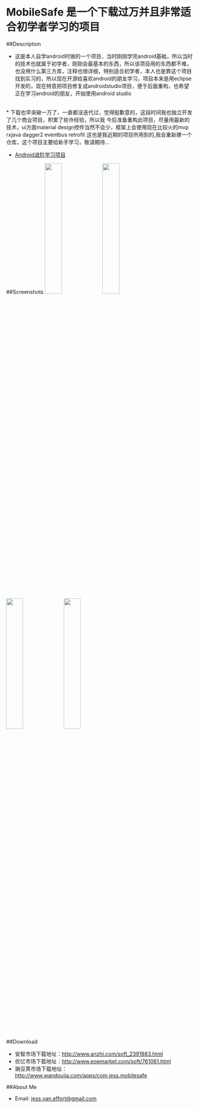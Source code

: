 # MobileSafe 是一个下载过万并且非常适合初学者学习的项目
##Description
* 这是本人自学android时做的一个项目，当时刚刚学完android基础，所以当时的技术也就属于初学者，刚刚会最基本的东西，所以该项目用的东西都不难，也没用什么第三方库，注释也很详细，特别适合初学者，本人也是靠这个项目找到实习的，所以现在开源给喜欢android的朋友学习，项目本来是用eclipse开发的，现在特意把项目修复成androidstudio项目，便于后面重构，也希望正在学习android的朋友，开始使用android studio<br>
<br> 
* 下载也早突破一万了，一直都没迭代过，觉得挺歉意的，这段时间我也独立开发了几个商业项目，积累了些许经验，所以我
今后准备重构此项目，尽量用最新的技术，ui方面material design控件当然不会少，框架上会使用现在比较火的mvp rxjava dagger2 
eventbus retrofit 这也是我近期的项目所用到的,我会重新建一个仓库，这个项目主要给新手学习，敬请期待...<br>

* [Android进阶学习项目](https://jessyancoding.github.io/MVPArms/)


##Screenshots
<img src="https://github.com/JessYanCoding/MobileSafe/raw/master/screenshots/Screenshot_2015-10-09-22-21-30.png" width="30%" height="30%">
<img src="https://github.com/JessYanCoding/MobileSafe/raw/master/screenshots/Screenshot_2015-10-09-22-21-56.png" width="30%" height="30%">
<img src="https://github.com/JessYanCoding/MobileSafe/raw/master/screenshots/Screenshot_2015-10-09-22-22-06.png" width="30%" height="30%">
<img src="https://github.com/JessYanCoding/MobileSafe/raw/master/screenshots/Screenshot_2015-10-09-22-21-37.png" width="30%" height="30%">




##Download 
  * 安智市场下载地址：http://www.anzhi.com/soft_2391883.html <br> 
  * 优亿市场下载地址：http://www.eoemarket.com/soft/761061.html<br>
  * 豌豆荚市场下载地址：http://www.wandoujia.com/apps/com.jess.mobilesafe<br>

##About Me
* Email: jess.yan.effort@gmail.com  
  
  
